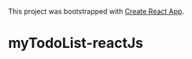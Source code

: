 This project was bootstrapped with [Create React App](https://github.com/facebookincubator/create-react-app).


# myTodoList-reactJs
